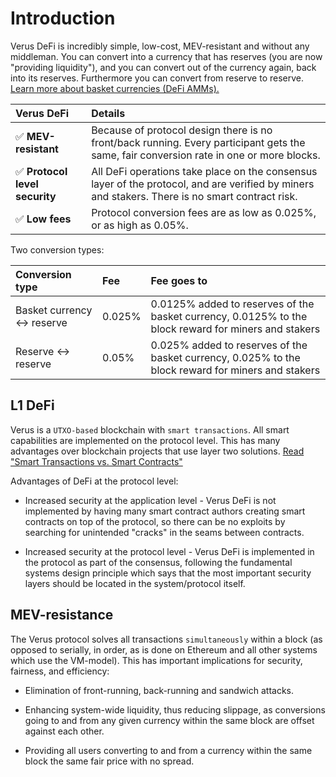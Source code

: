 
# Introduction
Verus DeFi is incredibly simple, low-cost, MEV-resistant and without any middleman. You can convert into a currency that has reserves (you are now "providing liquidity"), and you can convert out of the currency again, back into its reserves. Furthermore you can convert from reserve to reserve. [Learn more about basket currencies (DeFi AMMs).](/currencies/#basket-currencies)

| Verus DeFi | Details | 
| :-----| :------ | 
| ✅ **MEV-resistant** | Because of protocol design there is no front/back running. Every participant gets the same, fair conversion rate in one or more blocks. | 
| ✅ **Protocol level security** | All DeFi operations take place on the consensus layer of the protocol, and are verified by miners and stakers. There is no smart contract risk. | 
| ✅ **Low fees** | Protocol conversion fees are as low as 0.025%, or as high as 0.05%.  | 

Two conversion types:

| Conversion type | Fee | Fee goes to |
| :-----| :------ | :-------- |
| Basket currency ↔️ reserve | 0.025% | 0.0125% added to reserves of the basket currency, 0.0125% to the block reward for miners and stakers | 
| Reserve ↔️ reserve | 0.05% | 0.025% added to reserves of the basket currency, 0.025% to the block reward for miners and stakers |

## L1 DeFi
Verus is a ``UTXO-based`` blockchain with ``smart transactions``. All smart capabilities are implemented on the protocol level. This has many advantages over blockchain projects that use layer two solutions. [Read "Smart Transactions vs. Smart Contracts"](https://medium.com/veruscoin/verus-smart-transactions-vs-smart-contracts-f98079c00ed0)

Advantages of DeFi at the protocol level:

* Increased security at the application level - Verus DeFi is not implemented by having many smart contract authors creating smart contracts on top of the protocol, so there can be no exploits by searching for unintended "cracks" in the seams between contracts.

* Increased security at the protocol level - Verus DeFi is implemented in the protocol as part of the consensus, following the fundamental systems design principle which says that the most important security layers should be located in the system/protocol itself.

## MEV-resistance

The Verus protocol solves all transactions ``simultaneously`` within a block (as opposed to serially, in order, as is done on Ethereum and all other systems which use the VM-model). This has important implications for security, fairness, and efficiency:

* Elimination of front-running, back-running and sandwich attacks.

* Enhancing system-wide liquidity, thus reducing slippage, as conversions going to and from any given currency within the same block are offset against each other.

* Providing all users converting to and from a currency within the same block the same fair price with no spread.



